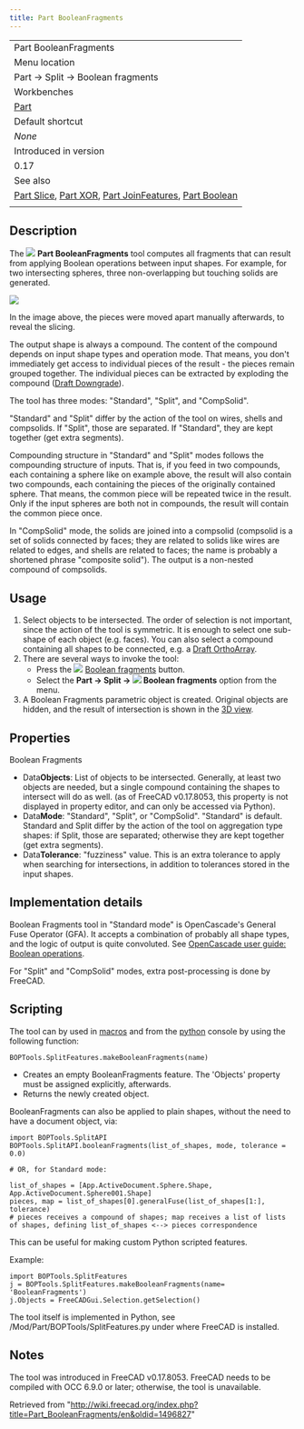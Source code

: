 ```yaml
---
title: Part BooleanFragments
---
```


|                                                                                                                                                                                             |
| ------------------------------------------------------------------------------------------------------------------------------------------------------------------------------------------- |
| Part BooleanFragments                                                                                                                                                                       |
| Menu location                                                                                                                                                                               |
| Part → Split → Boolean fragments                                                                                                                                                            |
| Workbenches                                                                                                                                                                                 |
| [Part](/Part_Workbench "Part Workbench")                                                                                                                                                    |
| Default shortcut                                                                                                                                                                            |
| _None_                                                                                                                                                                                      |
| Introduced in version                                                                                                                                                                       |
| 0.17                                                                                                                                                                                        |
| See also                                                                                                                                                                                    |
| [Part Slice](/Part_Slice "Part Slice"), [Part XOR](/Part_XOR "Part XOR"), [Part JoinFeatures](/Part_CompJoinFeatures "Part CompJoinFeatures"), [Part Boolean](/Part_Boolean "Part Boolean") |
|                                                                                                                                                                                             |

## Description

The ![](/images/Part_BooleanFragments.svg) **Part BooleanFragments** tool computes all fragments that can result from applying Boolean operations between input shapes. For example, for two intersecting spheres, three non-overlapping but touching solids are generated.

![](/images/Part_BooleanFragments_Demo.png)

In the image above, the pieces were moved apart manually afterwards, to reveal the slicing.

The output shape is always a compound. The content of the compound depends on input shape types and operation mode. That means, you don't immediately get access to individual pieces of the result - the pieces remain grouped together. The individual pieces can be extracted by exploding the compound ([Draft Downgrade](/Draft_Downgrade "Draft Downgrade")).

The tool has three modes: "Standard", "Split", and "CompSolid".

"Standard" and "Split" differ by the action of the tool on wires, shells and compsolids. If "Split", those are separated. If "Standard", they are kept together (get extra segments).

Compounding structure in "Standard" and "Split" modes follows the compounding structure of inputs. That is, if you feed in two compounds, each containing a sphere like on example above, the result will also contain two compounds, each containing the pieces of the originally contained sphere. That means, the common piece will be repeated twice in the result. Only if the input spheres are both not in compounds, the result will contain the common piece once.

In "CompSolid" mode, the solids are joined into a compsolid (compsolid is a set of solids connected by faces; they are related to solids like wires are related to edges, and shells are related to faces; the name is probably a shortened phrase "composite solid"). The output is a non-nested compound of compsolids.

## Usage

1. Select objects to be intersected. The order of selection is not important, since the action of the tool is symmetric. It is enough to select one sub-shape of each object (e.g. faces). You can also select a compound containing all shapes to be connected, e.g. a [Draft OrthoArray](/Draft_OrthoArray "Draft OrthoArray").
2. There are several ways to invoke the tool:
   - Press the ![](/images/Part_BooleanFragments.svg) [Boolean fragments](/Part_BooleanFragments "Part BooleanFragments") button.
   - Select the **Part → Split → ![](/images/Part_BooleanFragments.svg) Boolean fragments** option from the menu.
3. A Boolean Fragments parametric object is created. Original objects are hidden, and the result of intersection is shown in the [3D view](/3D_view "3D view").

## Properties

Boolean Fragments

- Data**Objects**: List of objects to be intersected. Generally, at least two objects are needed, but a single compound containing the shapes to intersect will do as well. (as of FreeCAD v0.17.8053, this property is not displayed in property editor, and can only be accessed via Python).
- Data**Mode**: "Standard", "Split", or "CompSolid". "Standard" is default. Standard and Split differ by the action of the tool on aggregation type shapes: if Split, those are separated; otherwise they are kept together (get extra segments).
- Data**Tolerance**: "fuzziness" value. This is an extra tolerance to apply when searching for intersections, in addition to tolerances stored in the input shapes.

## Implementation details

Boolean Fragments tool in "Standard mode" is OpenCascade's General Fuse Operator (GFA). It accepts a combination of probably all shape types, and the logic of output is quite convoluted. See [OpenCascade user guide: Boolean operations](https://www.opencascade.com/doc/occt-7.0.0/overview/html/occt_user_guides__boolean_operations.html).

For "Split" and "CompSolid" modes, extra post-processing is done by FreeCAD.

## Scripting

The tool can by used in [macros](/Macros "Macros") and from the [python](/Python "Python") console by using the following function:

```
BOPTools.SplitFeatures.makeBooleanFragments(name)

```

- Creates an empty BooleanFragments feature. The 'Objects' property must be assigned explicitly, afterwards.
- Returns the newly created object.

BooleanFragments can also be applied to plain shapes, without the need to have a document object, via:

```
import BOPTools.SplitAPI
BOPTools.SplitAPI.booleanFragments(list_of_shapes, mode, tolerance = 0.0)

# OR, for Standard mode:

list_of_shapes = [App.ActiveDocument.Sphere.Shape, App.ActiveDocument.Sphere001.Shape]
pieces, map = list_of_shapes[0].generalFuse(list_of_shapes[1:], tolerance)
# pieces receives a compound of shapes; map receives a list of lists of shapes, defining list_of_shapes <--> pieces correspondence

```

This can be useful for making custom Python scripted features.

Example:

```
import BOPTools.SplitFeatures
j = BOPTools.SplitFeatures.makeBooleanFragments(name= 'BooleanFragments')
j.Objects = FreeCADGui.Selection.getSelection()

```

The tool itself is implemented in Python, see /Mod/Part/BOPTools/SplitFeatures.py under where FreeCAD is installed.

## Notes

The tool was introduced in FreeCAD v0.17.8053. FreeCAD needs to be compiled with OCC 6.9.0 or later; otherwise, the tool is unavailable.

Retrieved from "<http://wiki.freecad.org/index.php?title=Part_BooleanFragments/en&oldid=1496827>"
